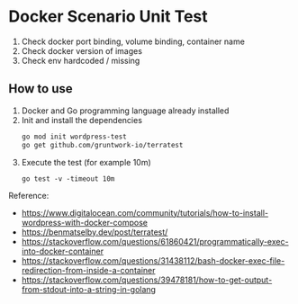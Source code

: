# Docker Scenario Unit Test

1. Check docker port binding, volume binding, container name
2. Check docker version of images
3. Check env hardcoded / missing

## How to use
1. Docker and Go programming language already installed
2. Init and install the dependencies
    ``` bash
    go mod init wordpress-test
    go get github.com/gruntwork-io/terratest 
    ```
3. Execute the test (for example 10m)
    ```
    go test -v -timeout 10m
    ```

Reference:
- https://www.digitalocean.com/community/tutorials/how-to-install-wordpress-with-docker-compose
- https://benmatselby.dev/post/terratest/
- https://stackoverflow.com/questions/61860421/programmatically-exec-into-docker-container
- https://stackoverflow.com/questions/31438112/bash-docker-exec-file-redirection-from-inside-a-container
- https://stackoverflow.com/questions/39478181/how-to-get-output-from-stdout-into-a-string-in-golang